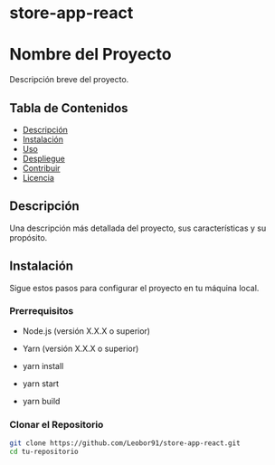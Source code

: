 # store-app-react

# Nombre del Proyecto

Descripción breve del proyecto.

## Tabla de Contenidos

- [Descripción](#descripción)
- [Instalación](#instalación)
- [Uso](#uso)
- [Despliegue](#despliegue)
- [Contribuir](#contribuir)
- [Licencia](#licencia)

## Descripción

Una descripción más detallada del proyecto, sus características y su propósito.

## Instalación

Sigue estos pasos para configurar el proyecto en tu máquina local.

### Prerrequisitos

- Node.js (versión X.X.X o superior)
- Yarn (versión X.X.X o superior)

- yarn install
- yarn start
- yarn build


### Clonar el Repositorio

```bash
git clone https://github.com/Leobor91/store-app-react.git
cd tu-repositorio

